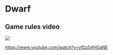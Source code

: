 # Dwarf 

## Game rules video

<img src = "https://cf.geekdo-images.com/oQrNmJvnYe2eJRjkg_6dbw__opengraph/img/tvLdgGNB5naPIR4DURJpFHbzSB0=/fit-in/1200x630/filters:strip_icc()/pic4608257.png" />

https://www.youtube.com/watch?v=yfDz54HGaNE
